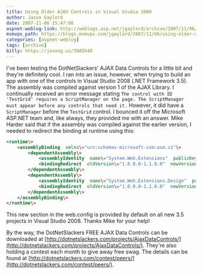 ```yaml
---
title: Using Older AJAX Controls in Visual Studio 2008
author: Jason Gaylord
date: 2007-11-06 15:47:00
aspnet-weblog-link: http://weblogs.asp.net/jgaylord/archive/2007/11/06/using-older-ajax-controls-in-visual-studio-2008.aspx
msmvps_path: https://blogs.msmvps.com/jgaylord/2007/11/06/using-older-ajax-controls-in-visual-studio-2008/
categories: [aspnet-weblog]
tags: [archive]
bitly: https://jasong.us/39ASh4O
---
```


I've been testing the DotNetSlackers' AJAX Data Controls for a little bit and they're definitely cool. I ran into an issue, however, when trying to build an app with one of the controls in Visual Studio 2008 (.NET Framework 3.5). The assembly was compiled against version 1 of the AJAX Library. I continually received an error message stating `The control with ID 'TestGrid' requires a ScriptManager on the page. The ScriptManager must appear before any controls that need it.` However, it did have a `ScriptManager` before the `TestGrid` control. I bounced it off the Microsoft ASP.NET team and, like always, they provided me with an answer. Mike Harder said that if the assembly was compiled against the earlier version, I needed to redirect the binding at runtime using this:

```xml
<runtime\>
    <assemblyBinding  xmlns\="urn:schemas-microsoft-com:asm.v1"\>  
        <dependentAssembly\>  
            <assemblyIdentity  name\="System.Web.Extensions"  publicKeyToken\="31bf3856ad364e35"/>  
            <bindingRedirect  oldVersion\="1.0.0.0-1.1.0.0"  newVersion\="3.5.0.0"/>
        </dependentAssembly\>  
        <dependentAssembly\>
            <assemblyIdentity  name\="System.Web.Extensions.Design"  publicKeyToken\="31bf3856ad364e35"/>  
            <bindingRedirect  oldVersion\="1.0.0.0-1.1.0.0"  newVersion\="3.5.0.0"/>
        </dependentAssembly\>  
    </assemblyBinding\>  
</runtime\>
```

This new section in the web.config is provided by default on all new 3.5 projects in Visual Studio 2008. Thanks Mike for your help!

By the way, the DotNetSlackers FREE AJAX Data Controls can be downloaded at [http://dotnetslackers.com/projects/AjaxDataControls/](http://dotnetslackers.com/projects/AjaxDataControls/). They're also holding a contest each month to give away free swag. The details can be found at [http://dotnetslackers.com/contest/peers/](http://dotnetslackers.com/contest/peers/).
